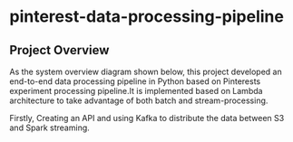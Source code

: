 # pinterest-data-processing-pipeline

## Project Overview

As the system overview diagram shown below, this project developed an end-to-end data processing pipeline in Python based on Pinterests experiment processing pipeline.It is implemented based on Lambda architecture to take advantage of both batch and stream-processing.

Firstly, Creating an API and using Kafka to distribute the data between S3 and Spark streaming.

